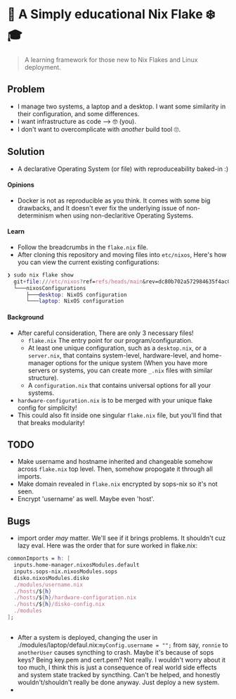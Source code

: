 # 🤗 A Simply educational Nix Flake ❄️ 🎓

> A learning framework for those new to Nix Flakes and Linux deployment.


## Problem
  - I manage two systems, a laptop and a desktop. I want some similarity in their configuration, and some differences.
  - I want infrastructure as code --> 🤓 (you).
  - I don't want to overcomplicate with *another* build tool 🙄.

## Solution
  - A declarative Operating System (or file) with reproduceability baked-in :)


#### Opinions
  - Docker is not as reproducible as you think. It comes with some big drawbacks, and It doesn't ever fix the underlying issue of non-determinism when using non-declaritive Operating Systems.

#### Learn
  - Follow the breadcrumbs in the `flake.nix` file.
  - After cloning this repository and moving files into `etc/nixos`, Here's how you can view the current existing configurations:
  ```nix
  ❯ sudo nix flake show                      
    git+file:///etc/nixos?ref=refs/heads/main&rev=dc80b702a572984635f4ac0cebf6b457c204ce4f
    └───nixosConfigurations
        ├───desktop: NixOS configuration
        └───laptop: NixOS configuration
  ```

#### Background
  - After careful consideration, There are only 3 necessary files!
    + `flake.nix` The entry point for our program/configuration.
    + At least one unique configuration, such as a `desktop.nix`, or a `server.nix`, that contains system-level, hardware-level, and home-manager options for the unique system (When you have more servers or systems, you can create more `_.nix` files with similar structure).
    + A `configuration.nix` that contains universal options for all your systems.
  - `hardware-configuration.nix` is to be merged with your unique flake config for simplicity!
  - This could also fit inside one singular `flake.nix` file, but you'll find that that breaks modularity!

## TODO
- Make username and hostname inherited and changeable somehow across `flake.nix` top level. Then, somehow propogate it through all imports.
- Make domain revealed in `flake.nix` encrypted by sops-nix so it's not seen.
- Encrypt 'username' as well. Maybe even 'host'.

## Bugs
- import order *may* matter. We'll see if it brings problems. It shouldn't cuz lazy eval. Here was the order that for sure worked in flake.nix:
```nix
commonImports = h: [
  inputs.home-manager.nixosModules.default
  inputs.sops-nix.nixosModules.sops
  disko.nixosModules.disko
  ./modules/username.nix
  ./hosts/${h}
  ./hosts/${h}/hardware-configuration.nix
  ./hosts/${h}/disko-config.nix
  ./modules
];
  
```
- After a system is deployed, changing the user in ./modules/laptop/defaul.nix:`myConfig.username = "";` from say, `ronnie` to `anotherUser` causes syncthing to crash.
  Maybe it's because of sops keys? Being key.pem and cert.pem? Not really. I wouldn't worry about it too much, I think this is just a consequence of real world side effects and system state tracked by syncthing. Can't be helped, and honestly wouldn't/shouldn't really be done anyway. Just deploy a new system.
- 
